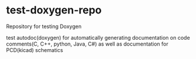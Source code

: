 # test-doxygen-repo
Repository for testing Doxygen


test autodoc(doxygen) for automatically generating documentation on code comments(C, C++, python, Java, C#) as well as documentation for PCD(kicad) schematics

